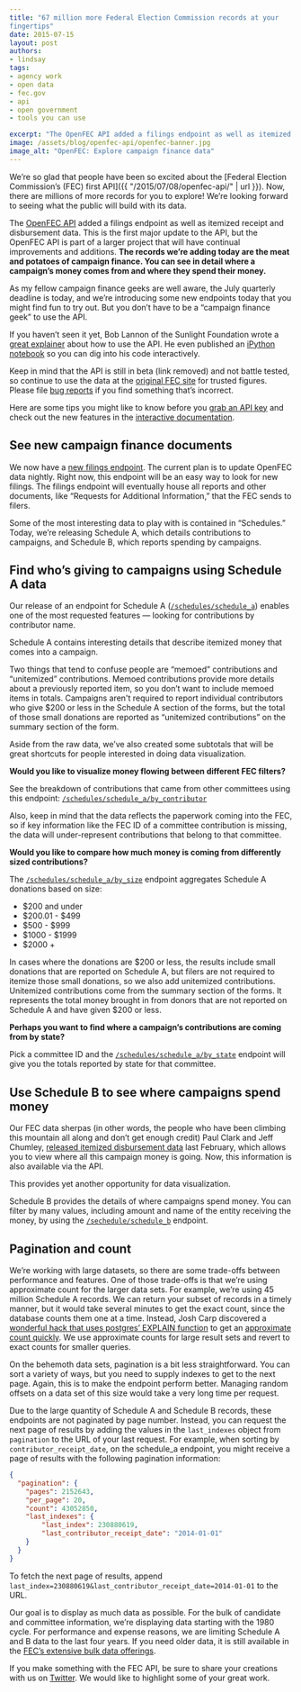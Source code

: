 ```yaml
---
title: "67 million more Federal Election Commission records at your
fingertips"
date: 2015-07-15
layout: post
authors:
- lindsay
tags:
- agency work
- open data
- fec.gov
- api
- open government
- tools you can use

excerpt: "The OpenFEC API added a filings endpoint as well as itemized receipt and disbursement data. This is the first major update to the API: The records we’re adding today are the meat and potatoes of campaign finance. You can see in detail where a campaign’s money comes from and where they spend their money."
image: /assets/blog/openfec-api/openfec-banner.jpg
image_alt: "OpenFEC: Explore campaign finance data"
---
```


We’re so glad that people have been so excited about the [Federal Election Commission’s (FEC) first API]({{ "/2015/07/08/openfec-api/" | url }}). Now, there are millions of more records for you to explore! We’re looking forward to seeing what the public will build with its data.

The [OpenFEC API](https://api.open.fec.gov/developers) added a filings endpoint as well as itemized receipt and disbursement data. This is the first major update to the API, but the OpenFEC API is part of a larger project that will have continual improvements and additions. **The records we’re adding today are the meat and potatoes of campaign finance. You can see in detail where a campaign’s money comes from and where they spend their money.**

As my fellow campaign finance geeks are well aware, the July quarterly deadline is today, and we’re introducing some new endpoints today that you might find fun to try out. But you don’t have to be a “campaign finance geek” to use the API.

If you haven’t seen it yet, Bob Lannon of the Sunlight Foundation wrote a [great explainer](https://sunlightfoundation.com/blog/2015/07/08/openfec-makes-campaign-finance-data-more-accessible-with-new-api-heres-how-to-get-started/) about how to use the API. He even published an [iPython notebook](https://github.com/boblannon/blogpost_fec-api-howto/blob/master/fec_api.ipynb) so you can dig into his code interactively.

Keep in mind that the API is still in beta (link removed) and not battle tested, so continue to use the data at the [original FEC site](http://www.fec.gov/pindex.shtml) for trusted figures. Please file [bug reports](https://github.com/18F/openFEC/issues) if you find something that’s incorrect.

Here are some tips you might like to know before you [grab an API key](https://api.data.gov/signup/) and check out the new features in the [interactive documentation](https://api.open.fec.gov/developers).

## See new campaign finance documents

We now have a [new filings endpoint](https://api.open.fec.gov/developers#!/filings). The current plan is to update OpenFEC data nightly. Right now, this endpoint will be an easy way to look for new filings. The filings endpoint will eventually house all reports and other documents, like “Requests for Additional Information,” that the FEC sends to filers.

Some of the most interesting data to play with is contained in “Schedules.” Today, we’re releasing Schedule A, which details contributions to campaigns, and Schedule B, which reports spending by campaigns.

## Find who’s giving to campaigns using Schedule A data

Our release of an endpoint for Schedule A ([`/schedules/schedule_a`](https://api.open.fec.gov/developers#!/schedules/get_schedules_schedule_a)) enables one of the most requested features — looking for contributions by contributor name.

Schedule A contains interesting details that describe itemized money that comes into a campaign.

Two things that tend to confuse people are “memoed” contributions and “unitemized” contributions. Memoed contributions provide more details about a previously reported item, so you don’t want to include memoed items in totals. Campaigns aren't required to report individual contributors who give $200 or less in the Schedule A section of the forms, but the total of those small donations are reported as “unitemized contributions” on the summary section of the form.

Aside from the raw data, we’ve also created some subtotals that will be great shortcuts for people interested in doing data visualization.

**Would you like to visualize money flowing between different FEC filters?**

See the breakdown of contributions that came from other committees using this endpoint: [`/schedules/schedule_a/by_contributor`](https://api.open.fec.gov//developers#!/schedules/get_schedules_schedule_a_by_contributor)

Also, keep in mind that the data reflects the paperwork coming into the FEC, so if key information like the FEC ID of a committee contribution is missing, the data will under-represent contributions that belong to that committee.

**Would you like to compare how much money is coming from differently sized contributions?**

The [`/schedules/schedule_a/by_size`](https://api.open.fec.gov/developers#!/schedules/get_schedules_schedule_a_by_size) endpoint aggregates Schedule A donations based on size:

-   $200 and under
-   $200.01 - $499
-   $500 - $999
-   $1000 - $1999
-   $2000 +

In cases where the donations are $200 or less, the results include small donations that are reported on Schedule A, but filers are not required to itemize those small donations, so we also add unitemized contributions. Unitemized contributions come from the summary section of the forms. It represents the total money brought in from donors that are not reported on Schedule A and have given $200 or less.

**Perhaps you want to find where a campaign’s contributions are coming from by state?**

Pick a committee ID and the [`/schedules/schedule_a/by_state`](https://api.open.fec.gov/developers#!/schedules/get_commttee_committee_id_schedules_schedule_a_by_state) endpoint will give you the totals reported by state for that committee.

## Use Schedule B to see where campaigns spend money

Our FEC data sherpas (in other words, the people who have been climbing this mountain all along and don’t get enough credit) Paul Clark and Jeff Chumley, [released itemized disbursement data](http://www.fec.gov/finance/disclosure/ftpdet.shtml) last February, which allows you to view where all this campaign money is going. Now, this information is also available via the API.

This provides yet another opportunity for data visualization.

Schedule B provides the details of where campaigns spend money. You can filter by many values, including amount and name of the entity receiving the money, by using the [`/sechedule/schedule_b`](https://api.open.fec.gov/developers#!/schedules/get_schedules_schedule_b) endpoint.

## Pagination and count

We’re working with large datasets, so there are some trade-offs between performance and features. One of those trade-offs is that we’re using approximate count for the larger data sets. For example, we’re using 45 million Schedule A records. We can return your subset of records in a timely manner, but it would take several minutes to get the exact count, since the database counts them one at a time. Instead, Josh Carp discovered a [wonderful hack that uses postgres’ EXPLAIN function](https://wiki.postgresql.org/wiki/Count_estimate) to get an [approximate count quickly](https://github.com/18F/openFEC/blob/develop/webservices/common/counts.py). We use approximate counts for large result sets and revert to exact counts for smaller queries.

On the behemoth data sets, pagination is a bit less straightforward. You can sort a variety of ways, but you need to supply indexes to get to the next page. Again, this is to make the endpoint perform better. Managing random offsets on a data set of this size would take a very long time per request.

Due to the large quantity of Schedule A and Schedule B records, these endpoints are not paginated by page number. Instead, you can request the next page of results by adding the values in the `last_indexes` object from `pagination` to the URL of your last request. For example, when sorting by `contributor_receipt_date`, on the schedule\_a endpoint, you might receive a page of results with the following pagination information:

```json
{
  "pagination": {
    "pages": 2152643,
    "per_page": 20,
    "count": 43052850,
    "last_indexes": {
        "last_index": 230880619,
        "last_contributor_receipt_date": "2014-01-01"
    }
  }
}
```

To fetch the next page of results, append `last_index=230880619&last_contributor_receipt_date=2014-01-01` to the URL.

Our goal is to display as much data as possible. For the bulk of candidate and committee information, we’re displaying data starting with the 1980 cycle. For performance and expense reasons, we are limiting Schedule A and B data to the last four years. If you need older data, it is still available in the [FEC’s extensive bulk data offerings](http://www.fec.gov/finance/disclosure/ftpdet.shtml).

If you make something with the FEC API, be sure to share your creations with us on [Twitter](https://twitter.com/18f). We would like to highlight some of your great work.
